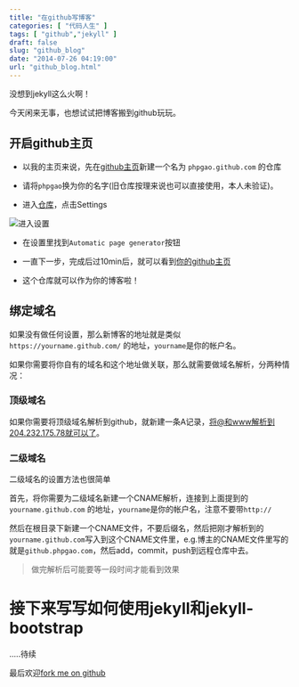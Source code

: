 ```yaml
---
title: "在github写博客"
categories: [ "代码人生" ]
tags: [ "github","jekyll" ]
draft: false
slug: "github_blog"
date: "2014-07-26 04:19:00"
url: "github_blog.html"
---
```


没想到jekyll这么火啊！

今天闲来无事，也想试试把博客搬到github玩玩。


<!--more-->


## 开启github主页

 - 以我的主页来说，先在[github主页][1]新建一个名为 `phpgao.github.com` 的仓库

 - 请将`phpgao`换为你的名字(旧仓库按理来说也可以直接使用，本人未验证)。

 - 进入[仓库][2]，点击Settings

![进入设置][3]

 - 在设置里找到`Automatic page generator`按钮

 - 一直下一步，完成后过10min后，就可以看到[你的github主页][4]

 - 这个仓库就可以作为你的博客啦！

## 绑定域名

如果没有做任何设置，那么新博客的地址就是类似 `https://yourname.github.com/` 的地址，`yourname`是你的帐户名。

如果你需要将你自有的域名和这个地址做关联，那么就需要做域名解析，分两种情况：

### 顶级域名

如果你需要将顶级域名解析到github，就新建一条A记录，将@和www解析到204.232.175.78就可以了。

### 二级域名

二级域名的设置方法也很简单

首先，将你需要为二级域名新建一个CNAME解析，连接到上面提到的 `yourname.github.com` 的地址，`yourname`是你的帐户名，注意不要带`http://`

然后在根目录下新建一个CNAME文件，不要后缀名，然后把刚才解析到的`yourname.github.com`写入到这个CNAME文件里，e.g.博主的CNAME文件里写的就是`github.phpgao.com`，然后add，commit，push到远程仓库中去。

> 做完解析后可能要等一段时间才能看到效果

# 接下来写写如何使用jekyll和jekyll-bootstrap

.....待续

最后欢迎[fork me on github][5]

  [1]: https://github.com/phpgao/
  [2]: https://github.com/phpgao/phpgao.github.com
  [3]: https://blog.phpgao.com/usr/uploads/2014/07/440938489.jpg
  [4]: https://phpgao.github.com/
  [5]: http://github.phpgao.com/